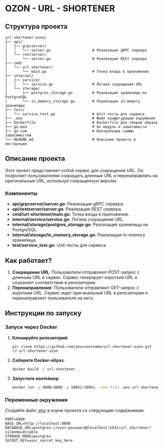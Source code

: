 
# OZON - URL - SHORTENER
## Структура проекта

```
url-shortener-ozon/
├── api/
│   ├── grpcserver/
│   │   └── server.go                   # Реализация gRPC сервера
│   └── restserver/
│       └── server.go                   # Реализация REST сервера
├── cmd/
│   └── url-shortener/
│       └── main.go                     # Точка входа в приложение
├── internal/
│   ├── service/
│   │   └── service.go                  # Логика сокращения URL
│   └── storage/
│       ├── postgres_storage.go         # Реализация хранилища на PostgreSQL
│       └── in_memory_storage.go        # Реализация in-memory хранилища
├── test/
│   └── service_test.go                 # Unit-тесты для сервиса
├── .env                                # Файл конфигурации окружения
├── Dockerfile                          # Dockerfile для сборки образа
├── go.mod                              # Go модуль и зависимости
├── go.sum                              # Контрольные суммы зависимостей
└── README.md                           # Описание проекта и инструкции
```

## Описание проекта

Этот проект представляет собой сервис для сокращения URL. Он позволяет пользователям сокращать длинные URL и перенаправлять на оригинальные URL, используя сокращенную версию.

### Компоненты

- **api/grpcserver/server.go**: Реализация gRPC сервера.
- **api/restserver/server.go**: Реализация REST сервера.
- **cmd/url-shortener/main.go**: Точка входа в приложение.
- **internal/service/service.go**: Логика сокращения URL.
- **internal/storage/postgres_storage.go**: Реализация хранилища на PostgreSQL.
- **internal/storage/in_memory_storage.go**: Реализация in-memory хранилища.
- **test/service_test.go**: Unit-тесты для сервиса.

## Как работает?

1. **Сокращение URL**: Пользователи отправляют POST-запрос с длинным URL в сервис. Сервис генерирует короткий URL и сохраняет соответствие в репозитории.
2. **Перенаправление**: Пользователи отправляют GET-запрос с коротким URL. Сервис ищет оригинальный URL в репозитории и перенаправляет пользователя на него.

## Инструкции по запуску

### Запуск через Docker

1. **Клонируйте репозиторий**:
    ```sh
    git clone https://github.com/yourusername/url-shortener-ozon.git
    cd url-shortener-ozon
    ```

2. **Соберите Docker-образ**:
    ```sh
    docker build -t url-shortener .
    ```

3. **Запустите контейнер**:
    ```sh
    docker run -p 8080:8080 -p 50051:50051 --env-file .env url-shortener
    ```

### Переменные окружения

Создайте файл [.env](http://_vscodecontentref_/4) в корне проекта со следующим содержимым:
```properties
PORT=8080
BASE_URL=http://localhost:8080
DATABASE_URL=postgres://user:password@localhost:5432/url_shortener?sslmode=disable
STORAGE_MODE=postgres
SECRET_KEY=your_secret_key_here
